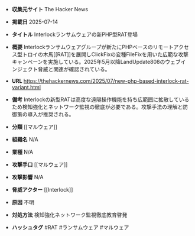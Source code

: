 - **収集元サイト**
The Hacker News

- **掲載日**
2025-07-14

- **タイトル**
Interlockランサムウェアの新PHP型RAT登場

- **概要**
Interlockランサムウェアグループが新たにPHPベースのリモートアクセス型トロイの木馬[[RAT]]を展開しClickFixの変種FileFixを用いた広範な攻撃キャンペーンを実施している。2025年5月以降LandUpdate808のウェブインジェクト脅威と関連が確認されている。

- **URL**
https://thehackernews.com/2025/07/new-php-based-interlock-rat-variant.html

- **備考**
Interlockの新型RATは高度な遠隔操作機能を持ち広範囲に拡散しているため検知強化とネットワーク監視の徹底が必要である。攻撃手法の理解と防御策の導入が推奨される。

- **分類**
[[マルウェア]]

- **組織名**
N/A

- **業種**
N/A

- **攻撃手口**
[[マルウェア]]

- **攻撃影響**
N/A

- **脅威アクター**
[[Interlock]]

- **原因**
不明

- **対処方法**
検知強化ネットワーク監視徹底教育啓発

- **ハッシュタグ**
#RAT #ランサムウェア #マルウェア
